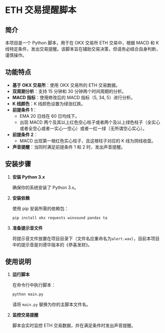 # ETH 交易提醒脚本

## 简介

本项目是一个 Python 脚本，用于在 OKX 交易所 ETH 交易中，根据 MACD 和 K 线特定条件，发出交易提醒。该脚本旨在辅助交易决策，但请务必结合自身判断，谨慎操作。

## 功能特点

-   **基于 OKX 交易所**：使用 OKX 交易所的 ETH 交易数据。
-   **双周期分析**：支持 15 分钟和 30 分钟两个时间周期的分析。
-   **MACD 指标**：使用修改后的 MACD 指标（5, 34, 5）进行分析。
-   **K 线颜色**：K 线颜色设置为绿涨红跌。
-   **前提条件 1**：
    -   EMA 20 日线在 60 日均线下。
    -   出现 MACD 两个及其以上红色空心柱子或者两个及以上绿色柱子（全实心或者全空心或者一实心一空心）或者一红一绿（无所谓空心实心）。
-   **前提条件 2**：
    -   MACD 出现第一根红色实心柱子，且这根柱子对应的 K 线为阴线收盘。
-   **声音提醒**：当同时满足前提条件 1 和 2 时，发出声音提醒。

## 安装步骤

1.  **安装 Python 3.x**

    确保你的系统安装了 Python 3.x。

2.  **安装依赖**

    使用 pip 安装所需的依赖包：

    ```bash
    pip install okx requests winsound pandas ta
    ```

3.  **准备提示音文件**

    将提示音文件放置在项目目录下（文件名应重命名为`alert.wav`），目前本项目中的提示音是刘德华版本的《恭喜发财》。

## 使用说明

1.  **运行脚本**

    在命令行中执行脚本：

    ```bash
    python main.py
    ```

    请将 `main.py` 替换为你的主脚本文件名。

2.  **监控交易提醒**

    脚本会实时监控 ETH 交易数据，并在满足条件时发出声音提醒。